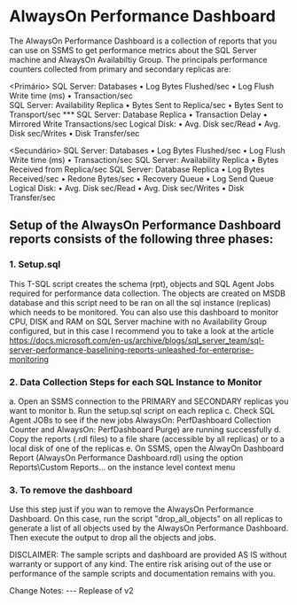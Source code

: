 # AlwaysOn Performance Dashboard

The AlwaysOn Performance Dashboard is a collection of reports that you can use on SSMS to get performance metrics about the SQL Server machine and AlwaysOn Availabiltiy Group. The principals performance counters collected from primary and secondary replicas are:


<Primário>
SQL Server: Databases
	• Log Bytes Flushed/sec
	• Log Flush Write time (ms)
	• Transaction/sec	
SQL Server: Availability Replica
	• Bytes Sent to Replica/sec
	• Bytes Sent to Transport/sec ***
SQL Server: Database Replica
	• Transaction Delay
	• Mirrored Write Transactions/sec
Logical Disk:
	• Avg. Disk sec/Read
	• Avg. Disk sec/Writes
	• Disk Transfer/sec

<Secundário>
SQL Server: Databases
	• Log Bytes Flushed/sec
	• Log Flush Write time (ms)
	• Transaction/sec
SQL Server: Availability Replica
	• Bytes Received from Replica/sec
SQL Server: Database Replica
	• Log Bytes Received/sec
	• Redone Bytes/sec
	• Recovery Queue
	• Log Send Queue
Logical Disk:
	• Avg. Disk sec/Read
	• Avg. Disk sec/Writes
	• Disk Transfer/sec

## Setup of the AlwaysOn Performance Dashboard reports consists of the following three phases:



### 1. Setup.sql 

This T-SQL script creates the schema (rpt), objects and SQL Agent Jobs required for performance data collection. The objects are created on MSDB database and this script need to be ran on all the sql instance (replicas) which needs to be monitored. You can also use this dashboard to monitor CPU, DISK and RAM on SQL Server machine with no Availability Group configured, but in this case I recommend you to take a look at the article https://docs.microsoft.com/en-us/archive/blogs/sql_server_team/sql-server-performance-baselining-reports-unleashed-for-enterprise-monitoring

### 2. Data Collection Steps for each SQL Instance to Monitor

a.	Open an SSMS connection to the PRIMARY and SECONDARY replicas you want to monitor
b.	Run the setup.sql script on each replica
c.	Check SQL Agent JOBs to see if the new jobs AlwaysOn: PerfDashboard Collection Counter and AlwaysOn: PerfDashboard Purge) are running successfully
d.	Copy the reports (.rdl files) to a file share (accessible by all replicas) or to a local disk of one of the replicas
e.	On SSMS, open the AlwayOn Dashboard Report (AlwaysOn Performance Dashboard.rdl) using the option Reports\Custom Reports... on the instance level context menu

### 3. To remove the dashboard

Use this step just if you wan to remove the AlwaysOn Performance Dashboard. On this case, run the script "drop_all_objects" on all replicas to generate a list of all objects used by the AlwaysOn Performance Dashboard. Then execute the output to drop all the objects and jobs.


DISCLAIMER: The sample scripts and dashboard are provided AS IS without warranty or support of any kind. The entire risk arising out of the use or performance of the sample scripts and documentation remains with you.

Change Notes:
--- Replease of v2

